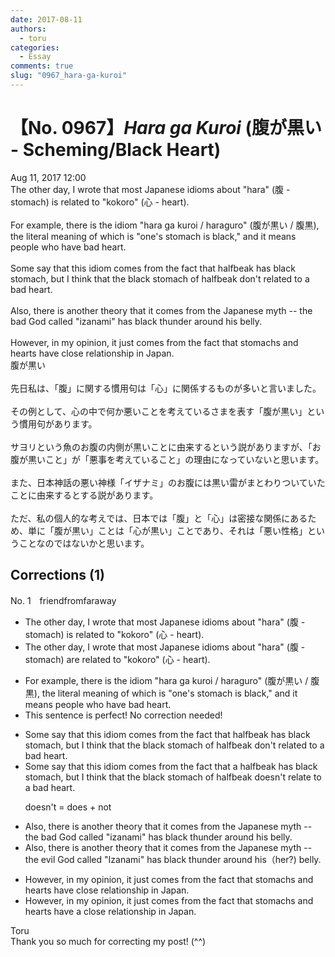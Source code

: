 ```yaml
---
date: 2017-08-11
authors:
  - toru
categories:
  - Essay
comments: true
slug: "0967_hara-ga-kuroi"
---
```


# 【No. 0967】<strong><em>Hara ga Kuroi</em></strong> (腹が黒い - Scheming/Black Heart)
<div class="date">Aug 11, 2017 12:00</div>
<div id="post"><div id="body_show_ori">
The other day, I wrote that most Japanese idioms about "hara" (腹 - stomach) is related to "kokoro" (心 - heart).<br/><br/>For example, there is the idiom "hara ga kuroi / haraguro" (腹が黒い / 腹黒), the literal meaning of which is "one's stomach is black," and it means people who have bad heart.<br/><br/>Some say that this idiom comes from the fact that halfbeak has black stomach, but I think that the black stomach of halfbeak don't related to a bad heart.<br/><br/>Also, there is another theory that it comes from the Japanese myth -- the bad God called "izanami" has black thunder around his belly.<br/><br/>However, in my opinion, it just comes from the fact that stomachs and hearts have close relationship in Japan.
</div></div>

<!-- more -->

<div id="post_ja"><div id="body_show_mo">
腹が黒い<br/><br/>先日私は、「腹」に関する慣用句は「心」に関係するものが多いと言いました。<br/><br/>その例として、心の中で何か悪いことを考えているさまを表す「腹が黒い」という慣用句があります。<br/><br/>サヨリという魚のお腹の内側が黒いことに由来するという説がありますが、「お腹が黒いこと」が「悪事を考えていること」の理由になっていないと思います。<br/><br/>また、日本神話の悪い神様「イザナミ」のお腹には黒い雷がまとわりついていたことに由来するとする説があります。<br/><br/>ただ、私の個人的な考えでは、日本では「腹」と「心」は密接な関係にあるため、単に「腹が黒い」ことは「心が黒い」ことであり、それは「悪い性格」ということなのではないかと思います。
</div></div>

## Corrections (1)
<div id="block"><div class="first_name"> No. 1　<span class="just_name">friendfromfaraway</span></div><div id="block2">
<ul class="correction_field">
<li class="incorrect">The other day, I wrote that most Japanese idioms about "hara" (腹 - stomach) is related to "kokoro" (心 - heart).</li>
<li class="corrected correct">
The other day, I wrote that most Japanese idiom<span class="f_blue">s</span> about "hara" (腹 - stomach) <span class="f_blue">are</span> related to "kokoro" (心 - heart).
</li>
</ul>
<ul class="correction_field">
<li class="incorrect">For example, there is the idiom "hara ga kuroi / haraguro" (腹が黒い / 腹黒), the literal meaning of which is "one's stomach is black," and it means people who have bad heart.</li>
<li class="corrected perfect">This sentence is perfect! No correction needed!</li>
</ul>
<ul class="correction_field">
<li class="incorrect">Some say that this idiom comes from the fact that halfbeak has black stomach, but I think that the black stomach of halfbeak don't related to a bad heart.</li>
<li class="corrected correct">
Some say that this idiom comes from the fact that a halfbeak has black stomach, but I think that the black stomach of halfbeak <span class="f_blue">doesn't</span> relate to a bad heart.
<p class="correction_comment">doesn't = does + not</p>
</li>
</ul>
<ul class="correction_field">
<li class="incorrect">Also, there is another theory that it comes from the Japanese myth -- the bad God called "izanami" has black thunder around his belly.</li>
<li class="corrected correct">
Also, there is another theory that it comes from the Japanese myth -- the evil God called "Izanami" has black thunder around his<span class="f_gray">（her?) </span>belly.
</li>
</ul>
<ul class="correction_field">
<li class="incorrect">However, in my opinion, it just comes from the fact that stomachs and hearts have close relationship in Japan.</li>
<li class="corrected correct">
However, in my opinion, it just comes from the fact that stomachs and hearts have <span class="f_blue">a</span> close relationship in Japan.
</li>
</ul>
</div><div class="name"><span class="just_name">Toru</span><br>
Thank you so much for correcting my post! (^^)
</div>
</div>
